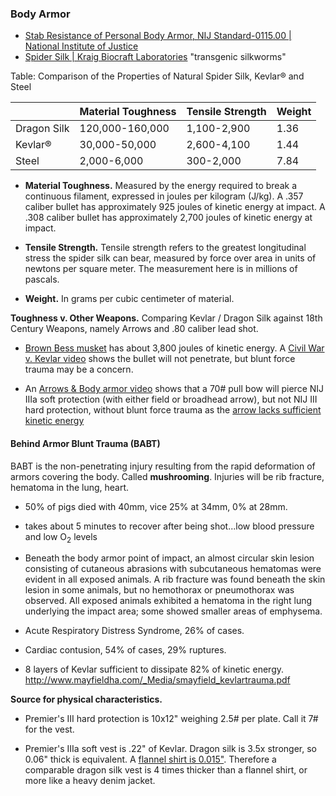 ### Body Armor

* [Stab Resistance of Personal Body Armor, NIJ Standard-0115.00 | National Institute of Justice](https://nij.ojp.gov/library/publications/stab-resistance-personal-body-armor-nij-standard-011500)
* [Spider Silk | Kraig Biocraft Laboratories](https://www.kraiglabs.com/spider-silk/) "transgenic silkworms"

Table: Comparison of the Properties of Natural Spider Silk, Kevlar® and Steel

|             | **Material Toughness** | **Tensile Strength** | **Weight** |
| ----------- | ---------------------- | -------------------- | ---------- |
| Dragon Silk | 120,000-160,000        | 1,100-2,900          | 1.36       |
| Kevlar®     | 30,000-50,000          | 2,600-4,100          | 1.44       |
| Steel       | 2,000-6,000            | 300-2,000            | 7.84       |

* **Material Toughness.** Measured by the energy required to break a continuous filament, expressed in joules per kilogram (J/kg). A .357 caliber bullet has approximately 925 joules of kinetic energy at impact. A .308 caliber bullet has approximately 2,700 joules of kinetic energy at impact.

* **Tensile Strength.** Tensile strength refers to the greatest longitudinal stress the spider silk can bear, measured by force over area in units of newtons per square meter. The measurement here is in millions of pascals.

* **Weight.** In grams per cubic centimeter of material.

**Toughness v. Other Weapons.** Comparing Kevlar / Dragon Silk against 18th Century Weapons, namely Arrows and .80 caliber lead shot.

* [Brown Bess musket](https://en.wikipedia.org/wiki/Brown_Bess) has about 3,800 joules of kinetic energy. A [Civil War v. Kevlar video](https://www.youtube.com/watch?v=8xi35DqbchA&ab_channel=PaperCartridges) shows the bullet will not penetrate, but blunt force trauma may be a concern. 

* An [Arrows & Body armor video](https://www.youtube.com/watch?v=Y08hwbz574I&ab_channel=DonutOperator) shows that a 70# pull bow will pierce NIJ IIIa soft protection (with either field or broadhead arrow), but not NIJ III hard protection, without blunt force trauma as the [arrow lacks sufficient kinetic energy](https://www.forbes5.pitt.edu/article/production-muskets-and-their-effects-eighteenth-century)

#### Behind Armor Blunt Trauma (BABT)

BABT is the non-penetrating injury resulting from the rapid deformation of armors covering the body. Called **mushrooming**. Injuries will be rib fracture, hematoma in the lung, heart.

* 50% of pigs died with 40mm, vice 25% at 34mm, 0% at 28mm.

* takes about 5 minutes to recover after being shot...low blood pressure and low O<sub>2</sub> levels

* Beneath the body armor point of impact, an almost circular skin lesion consisting of cutaneous abrasions with subcutaneous hematomas were evident in all exposed animals. A rib fracture was found beneath the skin lesion in some animals, but no hemothorax or pneumothorax was observed. All exposed animals exhibited a hematoma in the right lung underlying the impact area; some showed smaller areas of emphysema.

* Acute Respiratory Distress Syndrome, 26% of cases.

* Cardiac contusion, 54% of cases, 29% ruptures.

* 8 layers of Kevlar sufficient to dissipate 82% of kinetic energy. http://www.mayfieldha.com/_Media/smayfield_kevlartrauma.pdf

**Source for physical characteristics.** 

* Premier's III hard protection is 10x12" weighing 2.5# per plate. Call it 7# for the vest. 

* Premier's IIIa soft vest is .22" of Kevlar. Dragon silk is 3.5x stronger, so 0.06" thick is equivalent.  A [flannel shirt is 0.015"](https://propercloth.com/reference/fabric-thickness-weight/). Therefore a comparable dragon silk vest is 4 times thicker than a flannel shirt, or more like a heavy denim jacket.
